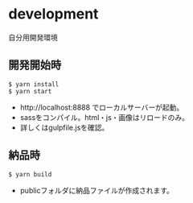 # development

自分用開発環境

## 開発開始時

```
$ yarn install
$ yarn start
```

- http://localhost:8888 でローカルサーバーが起動。
- sassをコンパイル。html・js・画像はリロードのみ。
- 詳しくはgulpfile.jsを確認。

## 納品時

```
$ yarn build
```

- publicフォルダに納品ファイルが作成されます。